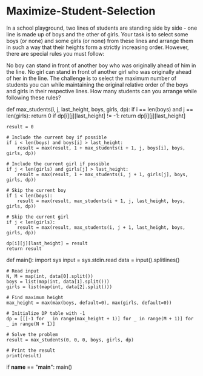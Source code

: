# Maximize-Student-Selection

In a school playground, two lines of students are standing side by side - one line is made up of boys and the other of girls. Your task is to select some boys (or none) and some girls (or none) from these lines and arrange them in such a way that their heights form a strictly increasing order.
However, there are special rules you must follow:

No boy can stand in front of another boy who was originally ahead of him in the line.
No girl can stand in front of another girl who was originally ahead of her in the line.
The challenge is to select the maximum number of students you can while maintaining the original relative order of the boys and girls in their respective lines. How many students can you arrange while following these rules?

def max_students(i, j, last_height, boys, girls, dp):
    if i == len(boys) and j == len(girls):
        return 0
    if dp[i][j][last_height] != -1:
        return dp[i][j][last_height]

    result = 0

    # Include the current boy if possible
    if i < len(boys) and boys[i] > last_height:
        result = max(result, 1 + max_students(i + 1, j, boys[i], boys, girls, dp))

    # Include the current girl if possible
    if j < len(girls) and girls[j] > last_height:
        result = max(result, 1 + max_students(i, j + 1, girls[j], boys, girls, dp))

    # Skip the current boy
    if i < len(boys):
        result = max(result, max_students(i + 1, j, last_height, boys, girls, dp))

    # Skip the current girl
    if j < len(girls):
        result = max(result, max_students(i, j + 1, last_height, boys, girls, dp))

    dp[i][j][last_height] = result
    return result

def main():
    import sys
    input = sys.stdin.read
    data = input().splitlines()

    # Read input
    N, M = map(int, data[0].split())
    boys = list(map(int, data[1].split()))
    girls = list(map(int, data[2].split()))

    # Find maximum height
    max_height = max(max(boys, default=0), max(girls, default=0))

    # Initialize DP table with -1
    dp = [[[-1 for _ in range(max_height + 1)] for _ in range(M + 1)] for _ in range(N + 1)]

    # Solve the problem
    result = max_students(0, 0, 0, boys, girls, dp)

    # Print the result
    print(result)

if __name__ == "__main__":
    main()

